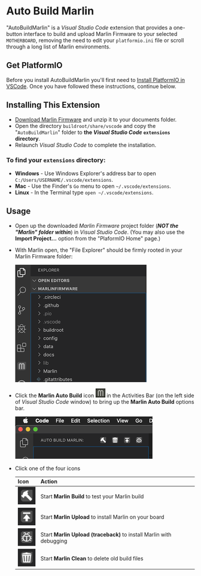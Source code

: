 # Auto Build Marlin

"AutoBuildMarlin" is a *Visual Studio Code* extension that provides a one-button interface to build and upload Marlin Firmware to your selected `MOTHERBOARD`, removing the need to edit your `platformio.ini` file or scroll through a long list of Marlin environments.

## Get PlatformIO

Before you install AutoBuildMarlin you'll first need to [Install PlatformIO in VSCode](http://marlinfw.org/docs/basics/install_platformio_vscode.html). Once you have followed these instructions, continue below.

## Installing This Extension

- [Download Marlin Firmware](http://marlinfw.org/meta/download/) and unzip it to your documents folder.
- Open the directory `buildroot/share/vscode` and copy the "`AutoBuildMarlin`" folder to **the *Visual Studio Code* `extensions` directory**.
- Relaunch *Visual Studio Code* to complete the installation.

### To find your `extensions` directory:

- **Windows** - Use Windows Explorer's address bar to open `C:/Users/USERNAME/.vscode/extensions`.
- **Mac** - Use the Finder's `Go` menu to open `~/.vscode/extensions`.
- **Linux** - In the Terminal type `open ~/.vscode/extensions`.

## Usage

- Open up the downloaded *Marlin Firmware* project folder (***NOT the "Marlin" folder within***) in *Visual Studio Code*. (You may also use the **Import Project…** option from the "PlaformIO Home" page.)

- With Marlin open, the "File Explorer" should be firmly rooted in your Marlin Firmware folder:

  ![](https://github.com/MarlinFirmware/Marlin/raw/bugfix-2.0.x/buildroot/share/vscode/AutoBuildMarlin/img/Activity_bar.png)

- Click the **Marlin Auto Build** icon ![AutoBuild Icon](https://github.com/MarlinFirmware/Marlin/raw/bugfix-2.0.x/buildroot/share/vscode/AutoBuildMarlin/img/AB_icon.png) in the Activities Bar (on the left side of *Visual Studio Code* window) to bring up the **Marlin Auto Build** options bar.

  ![](https://github.com/MarlinFirmware/Marlin/raw/bugfix-2.0.x/buildroot/share/vscode/AutoBuildMarlin/img/AB_menu.png)

- Click one of the four icons

  Icon|Action
  ----|------
  ![](https://github.com/MarlinFirmware/Marlin/raw/bugfix-2.0.x/buildroot/share/vscode/AutoBuildMarlin/img/B_small.png)|Start **Marlin Build** to test your Marlin build
  ![](https://github.com/MarlinFirmware/Marlin/raw/bugfix-2.0.x/buildroot/share/vscode/AutoBuildMarlin/img/U_small.png)|Start **Marlin Upload** to install Marlin on your board
  ![](https://github.com/MarlinFirmware/Marlin/raw/bugfix-2.0.x/buildroot/share/vscode/AutoBuildMarlin/img/T_small.png)|Start **Marlin Upload (traceback)** to install Marlin with debugging
  ![](https://github.com/MarlinFirmware/Marlin/raw/bugfix-2.0.x/buildroot/share/vscode/AutoBuildMarlin/img/C_small.png)|Start **Marlin Clean** to delete old build files
